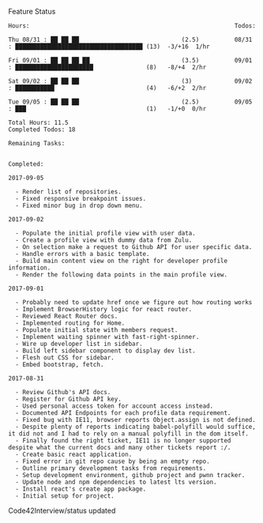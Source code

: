 Feature Status

    Hours:                                                          Todos:

    Thu 08/31 : ██ ██ ██                             (2.5)          08/31 : ████████████████████████████████████ (13)  -3/+16  1/hr

    Fri 09/01 : ██ ██ ██ ██                          (3.5)          09/01 : ██████████████████████               (8)   -8/+4  2/hr

    Sat 09/02 : ██ ██ ██                             (3)            09/02 : ███████████                          (4)   -6/+2  2/hr

    Tue 09/05 : ██ ██ ██                             (2.5)          09/05 : ███                                  (1)   -1/+0  0/hr

    Total Hours: 11.5                                               Completed Todos: 18

    Remaining Tasks:


    Completed:

    2017-09-05

      - Render list of repositories.
      - Fixed responsive breakpoint issues.
      - Fixed minor bug in drop down menu.

    2017-09-02

      - Populate the initial profile view with user data.
      - Create a profile view with dummy data from Zulu.
      - On selection make a request to Github API for user specific data.
      - Handle errors with a basic template.
      - Build main content view on the right for developer profile information.
      - Render the following data points in the main profile view.

    2017-09-01

      - Probably need to update href once we figure out how routing works
      - Implement BrowserHistory logic for react router.
      - Reviewed React Router docs.
      - Implemented routing for Home.
      - Populate initial state with members request.
      - Implement waiting spinner with fast-right-spinner.
      - Wire up developer list in sidebar.
      - Build left sidebar component to display dev list.
      - Flesh out CSS for sidebar.
      - Embed bootstrap, fetch.

    2017-08-31

      - Review Github's API docs.
      - Register for Github API key.
      - Used personal access token for account access instead.
      - Documented API Endpoints for each profile data requirement.
      - Fixed bug with IE11, browser reports Object.assign is not defined.
      - Despite plenty of reports indicating babel-polyfill would suffice, it did not and I had to rely on a manual polyfill in the dom itself.
      - Finally found the right ticket, IE11 is no longer supported despite what the current docs and many other tickets report :/.
      - Create basic react application.
      - Fixed error in git repo cause by being an empty repo.
      - Outline primary development tasks from requirements.
      - Setup development environment, github project and pwnn tracker.
      - Update node and npm dependencies to latest lts version.
      - Install react's create app package.
      - Initial setup for project.


Code42Interview/status updated
